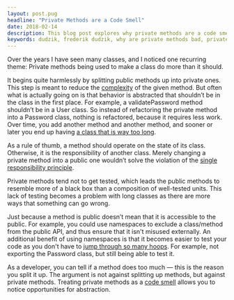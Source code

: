 ```yaml
---
layout: post.pug
headline: "Private Methods are a Code Smell"
date: 2018-02-14
description: This blog post explores why private methods are a code smell. It offers steps to combat the use of private methods and a way to determin when private methods should not be used. 
keywords: dudzik, frederik dudzik, why are private methods bad, private methods are an anti-pattern, how to test private functions, how to test private methods 
---
```


Over the years I have seen many classes, and I noticed one recurring theme:
Private methods being used to make a class do more than it should.

It begins quite harmlessly by splitting public methods up into private ones.
This step is meant to reduce the [complexity](https://en.wikipedia.org/wiki/Cyclomatic_complexity) of the given method. But often what is actually going on is that behavior is abstracted that shouldn’t be in the class in the first place. For example, a validatePassword method shouldn’t be in a User class.
So instead of refactoring the private method into a Password class, nothing is refactored, because it requires less work.
Over time, you add another method and another method, and sooner or later you end up having [a class that is way too long](https://softwareengineering.stackexchange.com/a/125359). 

As a rule of thumb, a method should operate on the state of its class. 
Otherwise, it is the responsibility of another class. 
Merely changing a private method into a public one wouldn’t solve the violation of the [single responsibility principle](https://en.wikipedia.org/wiki/Single_responsibility_principle).

Private methods tend not to get tested, which leads the public methods to resemble more of a black box than a composition of well-tested units.
This lack of testing becomes a problem with long classes as there are more ways that something can go wrong.

Just because a method is public doesn’t mean that it is accessible to the public.
For example, you could use namespaces to exclude a class/method from the public API, and thus ensure that it isn't misused externally.
An additional benefit of using namespaces is that it becomes easier to test your code as you don't have to [jump through so many hoops](https://stackoverflow.com/a/34658/2451690).
For example, not exporting the Password class, but still being able to test it.

As a developer, you can tell if a method does too much — this is the reason you split it up.
The argument is not against splitting up methods, but against private methods.
Treating private methods as a [code smell](https://martinfowler.com/bliki/CodeSmell.html) allows you to notice opportunities for abstraction.

